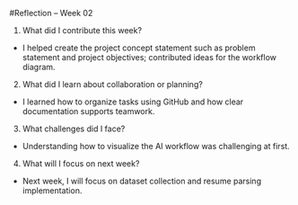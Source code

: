 #Reflection – Week 02

1. What did I contribute this week? 
- I helped create the project concept statement such as problem statement and project objectives; contributed ideas for the workflow diagram.

2. What did I learn about collaboration or planning?
- I learned how to organize tasks using GitHub and how clear documentation supports teamwork.

3. What challenges did I face? 
- Understanding how to visualize the AI workflow was challenging at first.

4. What will I focus on next week?  
- Next week, I will focus on dataset collection and resume parsing implementation.
